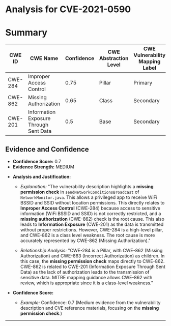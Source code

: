 # Analysis for CVE-2021-0590

# Summary
| CWE ID | CWE Name | Confidence | CWE Abstraction Level | CWE Vulnerability Mapping Label | CWE-Vulnerability Mapping Notes |
|---|---|---|---|---|---|
| CWE-284 | Improper Access Control | 0.75 | Pillar | Primary | Allowed-with-Review |
| CWE-862 | Missing Authorization | 0.65 | Class | Secondary | Allowed-with-Review |
| CWE-201 | Information Exposure Through Sent Data | 0.5 | Base | Secondary | Allowed |

## Evidence and Confidence

*   **Confidence Score:** 0.7
*   **Evidence Strength:** MEDIUM

- **Analysis and Justification:**  
  - *Explanation:* "The vulnerability description highlights a **missing permission check** in `sendNetworkConditionsBroadcast` of `NetworkMonitor.java`. This allows a privileged app to receive WiFi BSSID and SSID without location permissions. This directly relates to **Improper Access Control** (CWE-284) because access to sensitive information (WiFi BSSID and SSID) is not correctly restricted, and a **missing authorization** (CWE-862) check is the root cause. This also leads to **Information Exposure** (CWE-201) as the data is transmitted without proper restrictions. However, CWE-284 is a high-level pillar, and CWE-862 is a class level weakness. The root cause is more accurately represented by CWE-862 (Missing Authorization)."
  
  - *Relationship Analysis:* "CWE-284 is a Pillar, with CWE-862 (Missing Authorization) and CWE-863 (Incorrect Authorization) as children. In this case, the **missing permission check** maps directly to CWE-862. CWE-862 is related to CWE-201 (Information Exposure Through Sent Data) as the lack of authorization leads to the transmission of sensitive data. MITRE mapping guidance allows CWE-862 with review, which is appropriate since it is a class-level weakness."

- **Confidence Score:**  
  - *Example:* Confidence: 0.7 (Medium evidence from the vulnerability description and CVE reference materials, focusing on the **missing permission check**.)

---